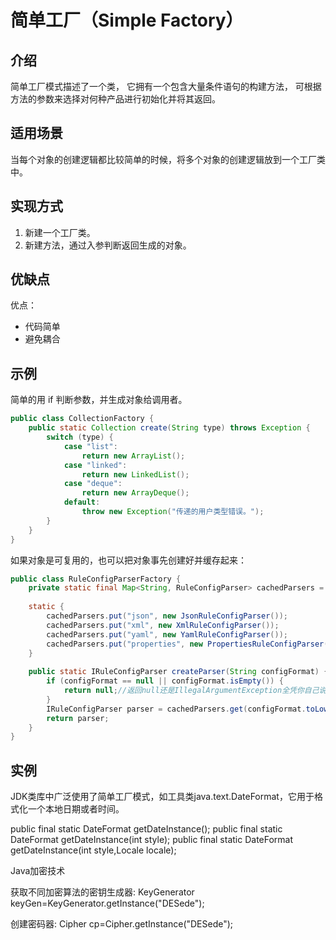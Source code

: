 # 简单工厂（Simple Factory）

## 介绍

简单工厂模式描述了一个类， 它拥有一个包含大量条件语句的构建方法， 可根据方法的参数来选择对何种产品进行初始化并将其返回。

## 适用场景

当每个对象的创建逻辑都比较简单的时候，将多个对象的创建逻辑放到一个工厂类中。

## 实现方式

1. 新建一个工厂类。
2. 新建方法，通过入参判断返回生成的对象。

## 优缺点

优点：
- 代码简单
- 避免耦合

## 示例

简单的用 if 判断参数，并生成对象给调用者。

```java
public class CollectionFactory {
    public static Collection create(String type) throws Exception {
        switch (type) {
            case "list":
                return new ArrayList();
            case "linked":
                return new LinkedList();
            case "deque":
                return new ArrayDeque();
            default:
                throw new Exception("传递的用户类型错误。");
        }
    }
}
```

如果对象是可复用的，也可以把对象事先创建好并缓存起来：

```java
public class RuleConfigParserFactory {
    private static final Map<String, RuleConfigParser> cachedParsers = new HashMap<>();
    
    static {
        cachedParsers.put("json", new JsonRuleConfigParser());
        cachedParsers.put("xml", new XmlRuleConfigParser());
        cachedParsers.put("yaml", new YamlRuleConfigParser());
        cachedParsers.put("properties", new PropertiesRuleConfigParser());
    }   
    
    public static IRuleConfigParser createParser(String configFormat) {
        if (configFormat == null || configFormat.isEmpty()) {
            return null;//返回null还是IllegalArgumentException全凭你自己说了算
        }
        IRuleConfigParser parser = cachedParsers.get(configFormat.toLowerCase());
        return parser;
    }
}
```


## 实例

JDK类库中广泛使用了简单工厂模式，如工具类java.text.DateFormat，它用于格式化一个本地日期或者时间。

public final static DateFormat getDateInstance();
public final static DateFormat getDateInstance(int style);
public final static DateFormat getDateInstance(int style,Locale
locale);

Java加密技术

获取不同加密算法的密钥生成器:
KeyGenerator keyGen=KeyGenerator.getInstance("DESede");

创建密码器:
Cipher cp=Cipher.getInstance("DESede");